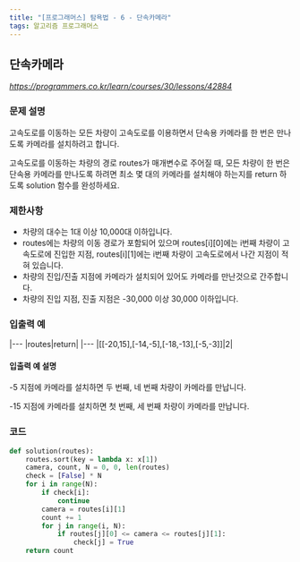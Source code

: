 ```yaml
---
title: "[프로그래머스] 탐욕법 - 6 - 단속카메라"
tags: 알고리즘 프로그래머스
---
```


## 단속카메라

*<https://programmers.co.kr/learn/courses/30/lessons/42884>*

### 문제 설명

고속도로를 이동하는 모든 차량이 고속도로를 이용하면서 단속용 카메라를 한 번은 만나도록 카메라를 설치하려고 합니다.

고속도로를 이동하는 차량의 경로 routes가 매개변수로 주어질 때, 모든 차량이 한 번은 단속용 카메라를 만나도록 하려면 최소 몇 대의 카메라를 설치해야 하는지를 return 하도록 solution 함수를 완성하세요.

### 제한사항

* 차량의 대수는 1대 이상 10,000대 이하입니다.
* routes에는 차량의 이동 경로가 포함되어 있으며 routes[i][0]에는 i번째 차량이 고속도로에 진입한 지점, routes[i][1]에는 i번째 차량이 고속도로에서 나간 지점이 적혀 있습니다.
* 차량의 진입/진출 지점에 카메라가 설치되어 있어도 카메라를 만난것으로 간주합니다.
* 차량의 진입 지점, 진출 지점은 -30,000 이상 30,000 이하입니다.

### 입출력 예

|---
|routes|return|
|---
|[[-20,15],[-14,-5],[-18,-13],[-5,-3]]|2|

#### 입출력 예 설명

-5 지점에 카메라를 설치하면 두 번째, 네 번째 차량이 카메라를 만납니다.

-15 지점에 카메라를 설치하면 첫 번째, 세 번째 차량이 카메라를 만납니다.

### 코드

``` python
def solution(routes):
    routes.sort(key = lambda x: x[1])
    camera, count, N = 0, 0, len(routes)
    check = [False] * N
    for i in range(N):
        if check[i]:
            continue
        camera = routes[i][1]
        count += 1
        for j in range(i, N):
            if routes[j][0] <= camera <= routes[j][1]:
                check[j] = True
    return count
```